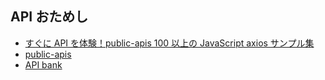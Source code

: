 ## API おためし

-   [すぐに API を体験！public-apis 100 以上の JavaScript axios サンプル集](https://zenn.dev/protoout/books/public-apis-api-get)
-   [public-apis](https://github.com/public-apis/public-apis)
-   [API bank](https://www.apibank.jp/ApiBank/api?category_no=22)
